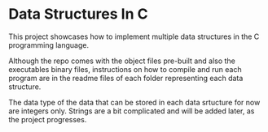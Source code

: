 # Data Structures In C

This project showcases how to implement multiple data structures in the C programming language.

Although the repo comes with the object files pre-built and also the executables binary files, instructions on how to compile and run each program are in the readme files of each folder representing each data structure.

The data type of the data that can be stored in each data srtucture for now are integers only. Strings are a bit complicated and will be added later, as the project progresses.
